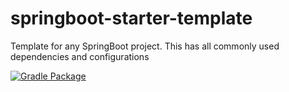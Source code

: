 # springboot-starter-template
Template for any SpringBoot project. This has all commonly used dependencies and configurations 

[![Gradle Package](https://github.com/SrinathRayabarapu/springboot-starter-template/actions/workflows/gradle-publish.yml/badge.svg)](https://github.com/SrinathRayabarapu/springboot-starter-template/actions/workflows/gradle-publish.yml)
